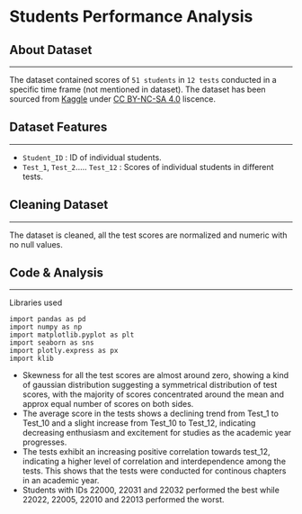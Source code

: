 # Students Performance Analysis



## About Dataset
---
The dataset contained scores of `51 students` in `12 tests` conducted in a specific time frame (not mentioned in dataset). The dataset has been sourced from [Kaggle](https://www.kaggle.com/datasets/yapwh1208/students-score) under [CC BY-NC-SA 4.0](https://creativecommons.org/licenses/by-nc-sa/4.0/) liscence.


## Dataset Features
---
- `Student_ID` : ID of individual students.
- `Test_1`, `Test_2`..... `Test_12` : Scores of individual students in different tests.


## Cleaning Dataset
---
The dataset is cleaned, all the test scores are normalized and numeric with no null values.


## Code & Analysis
---
Libraries used
```
import pandas as pd
import numpy as np
import matplotlib.pyplot as plt
import seaborn as sns
import plotly.express as px
import klib
```
- Skewness for all the test scores are almost around zero, showing a kind of gaussian distribution suggesting a symmetrical distribution of test scores, with the majority of scores concentrated around the mean and approx equal number of scores on both sides.
- The average score in the tests shows a declining trend from Test_1 to Test_10 and a slight increase from Test_10 to Test_12, indicating decreasing enthusiasm and excitement for studies as the academic year progresses.
- The tests exhibit an increasing positive correlation towards test_12, indicating a higher level of correlation and interdependence among the tests. This shows that the tests were conducted for continous chapters in an academic year.
- Students with IDs 22000, 22031 and 22032 performed the best while 22022, 22005, 22010 and 22013 performed the worst.

